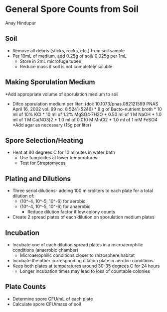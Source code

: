General Spore Counts from Soil
==============================

Anay Hindupur
 
## Soil
* Remove all debris (sticks, rocks, etc.) from soil sample
* Per 10mL of medium, add 0.25g of soil/ 0.025g per 1mL
  * Store in 2mL microfuge tubes
  * Reduce mass if soil is not completely soluble

## Making Sporulation Medium
*Add appropriate volume of sporulation medium to soil
* Difco sporulation medium per liter: (doi: 10.1073/pnas.082121599 PNAS April 16, 2002 vol. 99 no. 8 5241-5246)
      * 8 g of Bacto-nutrient broth
      * 10 ml of 10% KCl 
      * 10 ml of 1.2% MgSO4·7H2O
      * 0.50 ml of 1 M NaOH
      * 1.0 ml of 1 M Ca(NO3)2
      * 1.0 ml of 0.010 M MnCl2
      * 1.0 ml of 1 mM FeSO4
        *Add agar as necessary (15g per liter)

## Spore Selection/Heating
* Heat at 80 degrees C for 10 minutes in water bath
    * Use fungicides at lower temperatures
    * Test for Streptomyces
    
## Plating and Dilutions
* Three serial dilutions- adding 100 microliters to each plate for a total dilution of:
  * (10^-4, 10^-5, 10^-6) for aerobic
  * (10^-4, 10^-5, 10^-6) for anaerobic
    * Reduce dilution factor if low colony counts
* Create 2 spread plates of each dilution on sporulation medium plates 

## Incubation
* Incubate one of each dilution spread plates in a microaerophilic conditions (anaerobic chamber)
  * Microaerophilic conditions closer to rhizosphere habitat
* Incubate the other corresponding dilution plate in aerobic conditions
* Keep both plates at temperatures around 30-35 degrees C for 24 hours
  * Longer incubation times may lead to loss of countable colonies

## Plate Counts
* Determine spore CFU/mL of each plate
* Calculate spore CFU/mass of soil
